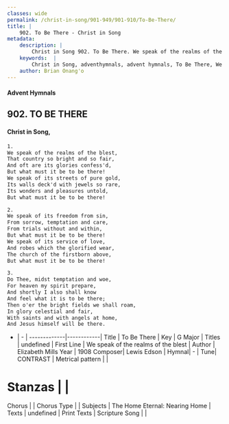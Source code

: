 ```yaml
---
classes: wide
permalink: /christ-in-song/901-949/901-910/To-Be-There/
title: |
    902. To Be There - Christ in Song
metadata:
    description: |
        Christ in Song 902. To Be There. We speak of the realms of the blest, That country so bright and so fair, And oft are its glories confess'd, But what must it be to be there! We speak of its streets of pure gold, Its walls deck'd with jewels so rare, Its wonders and pleasures untold, But what must it be to be there!
    keywords:  |
        Christ in Song, adventhymnals, advent hymnals, To Be There, We speak of the realms of the blest. 
    author: Brian Onang'o
---
```


#### Advent Hymnals
## 902. TO BE THERE
####  Christ in Song,

```txt
1.
We speak of the realms of the blest,
That country so bright and so fair,
And oft are its glories confess'd,
But what must it be to be there!
We speak of its streets of pure gold,
Its walls deck'd with jewels so rare,
Its wonders and pleasures untold,
But what must it be to be there!

2.
We speak of its freedom from sin,
From sorrow, temptation and care,
From trials without and within,
But what must it be to be there!
We speak of its service of love,
And robes which the glorified wear,
The church of the firstborn above,
But what must it be to be there!

3.
Do Thee, midst temptation and woe,
For heaven my spirit prepare,
And shortly I also shall know
And feel what it is to be there;
Then o'er the bright fields we shall roam,
In glory celestial and fair,
With saints and with angels at home,
And Jesus himself will be there.

```

- |   -  |
-------------|------------|
Title | To Be There |
Key | G Major |
Titles | undefined |
First Line | We speak of the realms of the blest |
Author | Elizabeth Mills
Year | 1908
Composer| Lewis Edson |
Hymnal|  - |
Tune| CONTRAST |
Metrical pattern | |
# Stanzas |  |
Chorus |  |
Chorus Type |  |
Subjects | The Home Eternal: Nearing Home |
Texts | undefined |
Print Texts | 
Scripture Song |  |
    

